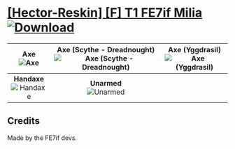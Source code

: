 # [\[Hector-Reskin\] \[F\] T1 FE7if Milia](https://git.io/JisSW) [![Download](https://img.shields.io/badge/Download--red?style=social&logo=github)](https://git.io/JisSl)

| <b>Axe</b><br/><img alt="Axe" src="https://git.io/Jis1n"/> | <b>Axe (Scythe - Dreadnought)</b><br/><img alt="Axe (Scythe - Dreadnought)" src="https://git.io/Jis10"/> | <b>Axe (Yggdrasil)</b><br/><img alt="Axe (Yggdrasil)" src="https://git.io/Jis1H"/> |
| :---: | :---: | :---: |
| <b>Handaxe</b><br/><img alt="Handaxe" src="https://git.io/Jis11"/> | <b>Unarmed</b><br/><img alt="Unarmed" src="https://git.io/JisMm"/> |

## Credits

Made by the FE7if devs.

